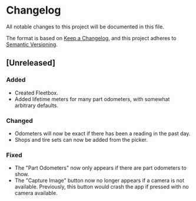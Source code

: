 # Changelog

All notable changes to this project will be documented in this file.

The format is based on [Keep a Changelog](https://keepachangelog.com/en/1.0.0/),
and this project adheres to
[Semantic Versioning](https://semver.org/spec/v2.0.0.html).

## [Unreleased]

### Added

- Created Fleetbox.
- Added lifetime meters for many part odometers, with somewhat arbitrary
  defaults.

### Changed

- Odometers will now be exact if there has been a reading in the past day.
- Shops and tire sets can now be added from the picker.

### Fixed

- The "Part Odometers" now only appears if there are part odometers to show.
- The "Capture Image" button now no longer appears if a camera is not available.
  Previously, this button would crash the app if pressed with no camera
  available.

